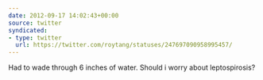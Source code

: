 ```yaml
---
date: 2012-09-17 14:02:43+00:00
source: twitter
syndicated:
- type: twitter
  url: https://twitter.com/roytang/statuses/247697090958995457/
---
```


Had to wade through 6 inches of water. Should i worry about leptospirosis?